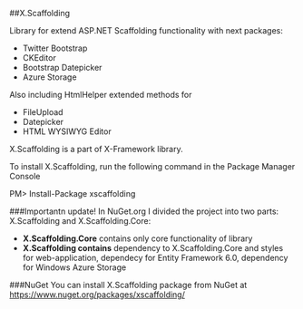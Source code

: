 ##X.Scaffolding

Library for extend ASP.NET Scaffolding functionality with next packages:
* Twitter Bootstrap
* CKEditor
* Bootstrap Datepicker
* Azure Storage

Also including HtmlHelper extended methods  for
* FileUpload
* Datepicker
* HTML WYSIWYG Editor
 

X.Scaffolding is a part of X-Framework library.

To install X.Scaffolding, run the following command in the Package Manager Console 

PM> Install-Package xscaffolding


###Importantn update!
In NuGet.org I divided the project into two parts: X.Scaffolding and X.Scaffolding.Core:<br />

* <b>X.Scaffolding.Core</b> contains only core functionality of library<br />
* <b>X.Scaffolding contains</b> dependency to X.Scaffolding.Core and styles for web-application, dependecy for Entity Framework 6.0, dependency for Windows Azure Storage


###NuGet
You can install X.Scaffolding package from NuGet at https://www.nuget.org/packages/xscaffolding/
 
